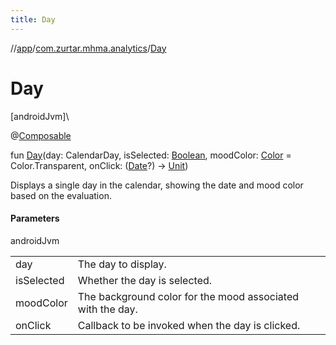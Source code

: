 ```yaml
---
title: Day
---
```

//[app](../../index.html)/[com.zurtar.mhma.analytics](index.html)/[Day](-day.html)



# Day



[androidJvm]\




@[Composable](https://developer.android.com/reference/kotlin/androidx/compose/runtime/Composable.html)



fun [Day](-day.html)(day: CalendarDay, isSelected: [Boolean](https://kotlinlang.org/api/core/kotlin-stdlib/kotlin/-boolean/index.html), moodColor: [Color](https://developer.android.com/reference/kotlin/androidx/compose/ui/graphics/Color.html) = Color.Transparent, onClick: ([Date](https://developer.android.com/reference/kotlin/java/util/Date.html)?) -&gt; [Unit](https://kotlinlang.org/api/core/kotlin-stdlib/kotlin/-unit/index.html))



Displays a single day in the calendar, showing the date and mood color based on the evaluation.



#### Parameters


androidJvm

| | |
|---|---|
| day | The day to display. |
| isSelected | Whether the day is selected. |
| moodColor | The background color for the mood associated with the day. |
| onClick | Callback to be invoked when the day is clicked. |



